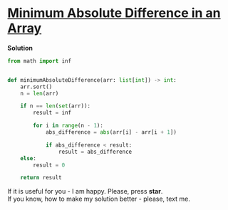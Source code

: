 # [Minimum Absolute Difference in an Array](https://www.hackerrank.com/challenges/minimum-absolute-difference-in-an-array)

**Solution**
```python
from math import inf


def minimumAbsoluteDifference(arr: list[int]) -> int:
    arr.sort()
    n = len(arr)

    if n == len(set(arr)):
        result = inf

        for i in range(n - 1):
            abs_difference = abs(arr[i] - arr[i + 1])

            if abs_difference < result:
                result = abs_difference
    else:
        result = 0

    return result

```

If it is useful for you - I am happy. Please, press **star**.  
If you know, how to make my solution better - please, text me.

